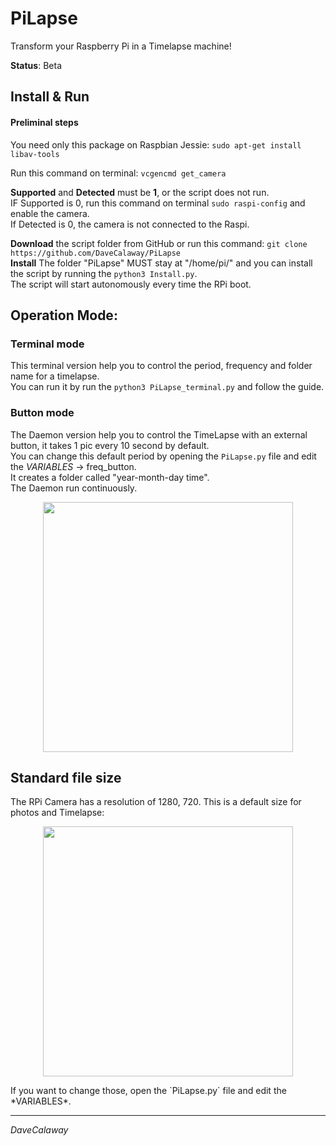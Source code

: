 # PiLapse
Transform your Raspberry Pi in a Timelapse machine!  

**Status**: Beta

## Install & Run
#### Preliminal steps
You need only this package on Raspbian Jessie: `sudo apt-get install libav-tools`  

Run this command on terminal: `vcgencmd get_camera`  


**Supported** and **Detected** must be **1**, or the script does not run.   
IF Supported is 0, run this command on terminal `sudo raspi-config` and enable the camera.   
If Detected is 0, the camera is not connected to the Raspi.   

**Download** the script folder from GitHub or run this command: `git clone https://github.com/DaveCalaway/PiLapse`   
**Install** The folder "PiLapse" MUST stay at "/home/pi/" and you can install the script by running the `python3 Install.py`.  
The script will start autonomously every time the RPi boot.

## Operation Mode:
### Terminal mode
This terminal version help you to control the period, frequency and folder name for a timelapse.  
You can run it by run the `python3 PiLapse_terminal.py` and follow the guide.   


### Button mode
The Daemon version help you to control the TimeLapse with an external button, it takes 1 pic every 10 second by default.   
You can change this default period by opening the `PiLapse.py` file and edit the *VARIABLES* -> freq_button.  
It creates a folder called "year-month-day time".  
The Daemon run continuously.  
<p align="center">
<img src="https://raw.githubusercontent.com/DaveCalaway/PiLapse/master/image/schematic_bb.png" width="400">
</p>

## Standard file size
The RPi Camera has a resolution of 1280, 720. This is a default size for photos and Timelapse:  
<p align="center">
<img src="https://github.com/DaveCalaway/PiLapse/blob/master/image/output_dimension.png" width="400">  
</p>
If you want to change those, open the `PiLapse.py` file and edit the *VARIABLES*.  

----------
*DaveCalaway*
